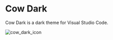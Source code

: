 # Cow Dark

Cow Dark is a dark theme for Visual Studio Code.

![cow_dark_icon](https://github.com/user-attachments/assets/2720193c-383b-4b65-9d19-49c8d94c7642)
